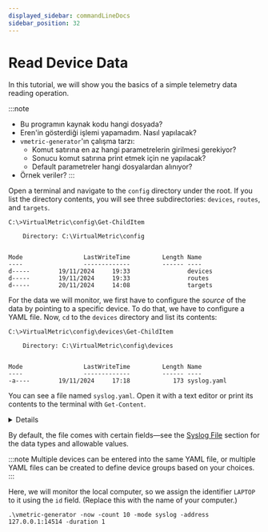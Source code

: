 ```yaml
---
displayed_sidebar: commandLineDocs
sidebar_position: 32
---
```


# Read Device Data

In this tutorial, we will show you the basics of a simple telemetry data reading operation.

:::note
* Bu programın kaynak kodu hangi dosyada?
* Eren'in gösterdiği işlemi yapamadım. Nasıl yapılacak?
* `vmetric-generator`'ın çalışma tarzı:
  * Komut satırına en az hangi parametrelerin girilmesi gerekiyor?
  * Sonucu komut satırına print etmek için ne yapılacak?
  * Default parametreler hangi dosyalardan alınıyor?
* Örnek veriler?
:::

Open a terminal and navigate to the `config` directory under the root. If you list the directory contents, you will see three subdirectories: `devices`, `routes`, and `targets`.

```CLI
C:\>VirtualMetric\config\Get-ChildItem

    Directory: C:\VirtualMetric\config


Mode                 LastWriteTime         Length Name
----                 -------------         ------ ----
d-----        19/11/2024     19:33                devices
d-----        19/11/2024     19:33                routes
d-----        20/11/2024     14:08                targets
```

For the data we will monitor, we first have to configure the _source_ of the data by pointing to a specific device. To do that, we have to configure a YAML file. Now, `cd` to the `devices` directory and list its contents:

```CLI
C:\>VirtualMetric\config\devices\Get-ChildItem

    Directory: C:\VirtualMetric\config\devices


Mode                 LastWriteTime         Length Name
----                 -------------         ------ ----
-a----        19/11/2024     17:18            173 syslog.yaml
```

You can see a file named `syslog.yaml`. Open it with a text editor or print its contents to the terminal with `Get-Content`.

<details>
```Text
devices:
  - id: 324235346
    name: 127.0.0.1
    description: syslog
    type: syslog
    status: true
    properties:
      address: "0.0.0.0"
      port: 14514
```
</details>

By default, the file comes with certain fields&mdash;see the [Syslog File](../../usr/tables/syslog.md) section for the data types and allowable values.

:::note
Multiple devices can be entered into the same YAML file, or multiple YAML files can be created to define device groups based on your choices.
:::

Here, we will monitor the local computer, so we assign the identifier `LAPTOP` to it using the `id` field. (Replace this with the name of your computer.)

```cli
.\vmetric-generator -now -count 10 -mode syslog -address 127.0.0.1:14514 -duration 1
```
